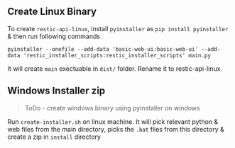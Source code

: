 ## Create Linux Binary

To create `restic-api-linux`, install `pyinstaller` as `pip install pyinstaller` & then run following commands

```
pyinstaller --onefile --add-data 'basic-web-ui:basic-web-ui' --add-data 'restic_installer_scripts:restic_installer_scripts' main.py
``` 

It will create `main` exectuable in `dist/` folder. Rename it to restic-api-linux. 

## Windows Installer zip

> ToDo - create windows binary using pyinstaller on windows 

Run `create-installer.sh` on linux machine. It will pick relevant python & web files from the main directory, picks the `.bat` files from this directory & create a zip in `install` directory 
